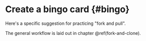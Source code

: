 # Create a bingo card {#bingo}

Here's a specific suggestion for practicing "fork and pull".

The general workflow is laid out in chapter \@ref(fork-and-clone).

